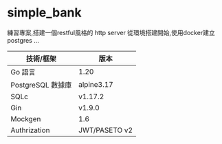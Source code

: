 # simple_bank

練習專案,搭建一個restful風格的 http server
從環境搭建開始,使用docker建立postgres
...


| 技術/框架          | 版本            |
|----------------|---------------|
| Go 語言          | 1.20          |
| PostgreSQL 數據庫 | alpine3.17    |
| SQLc           | v1.17.2       |
| Gin            | v1.9.0        |
| Mockgen        | 1.6           |
| Authrization   | JWT/PASETO v2 |
